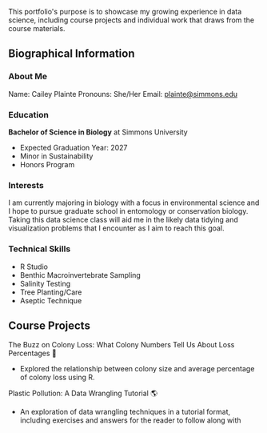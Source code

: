 
This portfolio's purpose is to showcase my growing experience in data science, including course projects and individual work that draws from the course materials.

## Biographical Information

### About Me

Name: Cailey Plainte
Pronouns: She/Her
Email: plainte@simmons.edu

### Education

**Bachelor of Science in Biology** at Simmons University 

- Expected Graduation Year: 2027
- Minor in Sustainability
- Honors Program

### Interests 

I am currently majoring in biology with a focus in environmental science and I hope to pursue graduate school in entomology or conservation biology. Taking this data science class will aid me in the likely data tidying and visualization problems that I encounter as I aim to reach this goal.

### Technical Skills

- R Studio
- Benthic Macroinvertebrate Sampling
- Salinity Testing
- Tree Planting/Care
- Aseptic Technique 

## Course Projects

The Buzz on Colony Loss: What Colony Numbers Tell Us About Loss Percentages 🐝

- Explored the relationship between colony size and average percentage of colony loss using R. 

Plastic Pollution: A Data Wrangling Tutorial 🌎

- An exploration of data wrangling techniques in a tutorial format, including exercises and answers for the reader to follow along with
